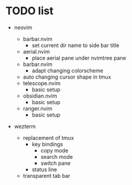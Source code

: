 # TODO list

- neovim

  - barbar.nvim
    - set current dir name to side bar title
  - aerial.nvim
    - place aerial pane under nvimtree pane
  - barbar.nvim
    - adapt changing colorscheme
  - auto changing cursor shape in tmux
  - telescope.nvim
    - basic setup
  - obsidian.nvim
    - basic setup
  - ranger.nvim
    - basic setup

- wezterm
  - replacement of tmux
    - key bindings
      - copy mode
      - search mode
      - switch pane
    - status line
  - transparent tab bar
